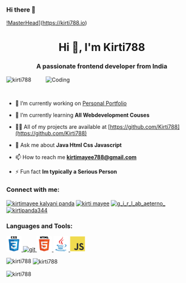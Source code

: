 ### Hi there 👋
[!MasterHead](https://media3.giphy.com/media/HscDLzkO8EOTmgkhQP/giphy.gif?cid=ecf05e47eci5jdbdjmt7evg7z3tywkbt18spsixuhdfk005v&ep=v1_gifs_search&rid=giphy.gif&ct=g)](https://kirti788.io)
<h1 align="center">Hi 👋, I'm Kirti788</h1>
<h3 align="center">A passionate frontend developer from India</h3>
<img align="right" alt="Coding" width="400" src="https://thumbs.gfycat.com/GlisteningAggravatingJunebug.webp">

<p align="left"> <img src="https://komarev.com/ghpvc/?username=kirti788&label=Profile%20views&color=0e75b6&style=flat" alt="kirti788" /> </p>

<p align="left"> <a href="https://twitter.com/" target="blank"><img src="https://img.shields.io/twitter/follow/?logo=twitter&style=for-the-badge" alt="" /></a> </p>

- 🔭 I’m currently working on [Personal Portfolio](https://github.com/Kirti788/Personal-Portfolio-with-accomplishment)

- 🌱 I’m currently learning **All Webdevelopment Couses**

- 👨‍💻 All of my projects are available at [https://github.com/Kirti788](https://github.com/Kirti788)

- 💬 Ask me about **Java Html Css Javascript**

- 📫 How to reach me **kirtimayee788@gmail.com**

- ⚡ Fun fact **Im typically a Serious Person**

<h3 align="left">Connect with me:</h3>
<p align="left">
<a href="https://linkedin.com/in/kirtimayee kalyani panda" target="blank"><img align="center" src="https://raw.githubusercontent.com/rahuldkjain/github-profile-readme-generator/master/src/images/icons/Social/linked-in-alt.svg" alt="kirtimayee kalyani panda" height="30" width="40" /></a>
<a href="https://fb.com/kirti mayee" target="blank"><img align="center" src="https://raw.githubusercontent.com/rahuldkjain/github-profile-readme-generator/master/src/images/icons/Social/facebook.svg" alt="kirti mayee" height="30" width="40" /></a>
<a href="https://instagram.com/g_i_r_l_ab_aeterno_" target="blank"><img align="center" src="https://raw.githubusercontent.com/rahuldkjain/github-profile-readme-generator/master/src/images/icons/Social/instagram.svg" alt="g_i_r_l_ab_aeterno_" height="30" width="40" /></a>
<a href="https://www.hackerearth.com/kirtipanda344" target="blank"><img align="center" src="https://raw.githubusercontent.com/rahuldkjain/github-profile-readme-generator/master/src/images/icons/Social/hackerearth.svg" alt="kirtipanda344" height="30" width="40" /></a>
</p>

<h3 align="left">Languages and Tools:</h3>
<p align="left"> <a href="https://www.w3schools.com/css/" target="_blank" rel="noreferrer"> <img src="https://raw.githubusercontent.com/devicons/devicon/master/icons/css3/css3-original-wordmark.svg" alt="css3" width="40" height="40"/> </a> <a href="https://git-scm.com/" target="_blank" rel="noreferrer"> <img src="https://www.vectorlogo.zone/logos/git-scm/git-scm-icon.svg" alt="git" width="40" height="40"/> </a> <a href="https://www.w3.org/html/" target="_blank" rel="noreferrer"> <img src="https://raw.githubusercontent.com/devicons/devicon/master/icons/html5/html5-original-wordmark.svg" alt="html5" width="40" height="40"/> </a> <a href="https://www.java.com" target="_blank" rel="noreferrer"> <img src="https://raw.githubusercontent.com/devicons/devicon/master/icons/java/java-original.svg" alt="java" width="40" height="40"/> </a> <a href="https://developer.mozilla.org/en-US/docs/Web/JavaScript" target="_blank" rel="noreferrer"> <img src="https://raw.githubusercontent.com/devicons/devicon/master/icons/javascript/javascript-original.svg" alt="javascript" width="40" height="40"/> </a> </p>

<p><img align="left" src="https://github-readme-stats.vercel.app/api/top-langs?username=kirti788&show_icons=true&locale=en&layout=compact" alt="kirti788" /></p>

<p>&nbsp;<img align="center" src="https://github-readme-stats.vercel.app/api?username=kirti788&show_icons=true&locale=en" alt="kirti788" /></p>

<p><img align="center" src="https://github-readme-streak-stats.herokuapp.com/?user=kirti788&" alt="kirti788" /></p>

<!--
**Kirti788/Kirti788** is a ✨ _special_ ✨ repository because its `README.md` (this file) appears on your GitHub profile.

Here are some ideas to get you started:

- 🔭 I’m currently working on ...
- 🌱 I’m currently learning ...
- 👯 I’m looking to collaborate on ...
- 🤔 I’m looking for help with ...
- 💬 Ask me about ...
- 📫 How to reach me: ...
- 😄 Pronouns: ...
- ⚡ Fun fact: ...
-->
